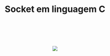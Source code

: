 <h1 align="center">Socket em linguagem <strong>C</strong><h1>
 <br>

<p align="center">
    <img src="https://img.shields.io/static/v1?label=BUILT%20FOR&message=C&color=sucess"><br><br><br>
</p> 
